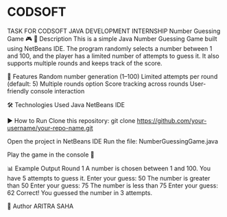 # CODSOFT
TASK FOR CODSOFT JAVA DEVELOPMENT INTERNSHIP
Number Guessing Game 🎮
📌 Description
This is a simple Java Number Guessing Game built using NetBeans IDE.
The program randomly selects a number between 1 and 100, and the player has a limited number of attempts to guess it.
It also supports multiple rounds and keeps track of the score.

🚀 Features
Random number generation (1–100)
Limited attempts per round (default: 5)
Multiple rounds option
Score tracking across rounds
User-friendly console interaction

🛠️ Technologies Used
Java
NetBeans IDE

▶️ How to Run
Clone this repository:
git clone https://github.com/your-username/your-repo-name.git

Open the project in NetBeans IDE
Run the file:
NumberGuessingGame.java


Play the game in the console 🎉

📊 Example Output
Round 1
A number is chosen between 1 and 100.
You have 5 attempts to guess it.
Enter your guess: 50
The number is greater than 50
Enter your guess: 75
The number is less than 75
Enter your guess: 62
Correct! You guessed the number in 3 attempts.

👤 Author
ARITRA SAHA
